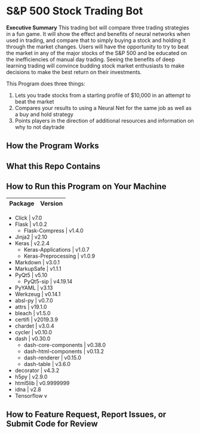 # S&P 500 Stock Trading Bot

**Executive Summary**
This trading bot will compare three trading strategies in a fun game. It will show the effect and benefits of neural networks when used in trading, and compare that to simply buying a stock and holding it through the market changes. Users will have the opportunity to try to beat the market in any of the major stocks of the S&P 500 and be educated on the inefficiencies of manual day trading. Seeing the benefits of deep learning trading will convince budding stock market enthusiasts to make decisions to make the best return on their investments.

This Program does three things:
1. Lets you trade stocks from a starting profile of $10,000 in an attempt to beat the market
1. Compares your results to using a Neural Net for the same job as well as a buy and hold strategy
1. Points players in the direction of additional resources and information on why to not daytrade

## How the Program Works ##

## What this Repo Contains ##


## How to Run this Program on Your Machine ##
Package | Version
------------ | -------------

* Click                   | v7.0
* Flask                   | v1.0.2
  * Flask-Compress        | v1.4.0
* Jinja2                  | v2.10
* Keras                   | v2.2.4
  * Keras-Applications    | v1.0.7
  * Keras-Preprocessing   | v1.0.9
* Markdown                | v3.0.1
* MarkupSafe              | v1.1.1
* PyQt5                   | v5.10
  * PyQt5-sip             | v4.19.14
* PyYAML                  | v3.13
* Werkzeug                | v0.14.1
* absl-py                 | v0.7.0
* attrs                   | v19.1.0
* bleach                  | v1.5.0
* certifi                 | v2019.3.9
* chardet                 | v3.0.4
* cycler                  | v0.10.0
* dash                    | v0.30.0
  * dash-core-components  | v0.38.0
  * dash-html-components  | v0.13.2
  * dash-renderer         | v0.15.0
  * dash-table            | v3.6.0
* decorator               | v4.3.2
* h5py                    | v2.9.0
* html5lib                | v0.9999999
* idna                    | v2.8
* Tensorflow v
## How to Feature Request, Report Issues, or Submit Code for Review ##


